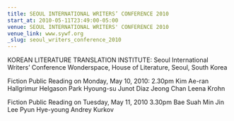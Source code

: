 ```yaml
---
title: SEOUL INTERNATIONAL WRITERS’ CONFERENCE 2010
start_at: 2010-05-11T23:49:00-05:00
venue: SEOUL INTERNATIONAL WRITERS' CONFERENCE 2010
venue_link: www.sywf.org
_slug: seoul_writers_conference_2010
---
```


KOREAN LITERATURE TRANSLATION INSTITUTE: Seoul International Writers’ Conference
Wonderspace, House of Literature, Seoul, South Korea

Fiction Public Reading on Monday, May 10, 2010:
2.30pm
Kim Ae-ran
Hallgrimur Helgason
Park Hyoung-su
Junot Diaz
Jeong Chan
Leena Krohn

Fiction Public Reading on Tuesday, May 11, 2010
3.30pm
Bae Suah
Min Jin Lee
Pyun Hye-young
Andrey Kurkov

